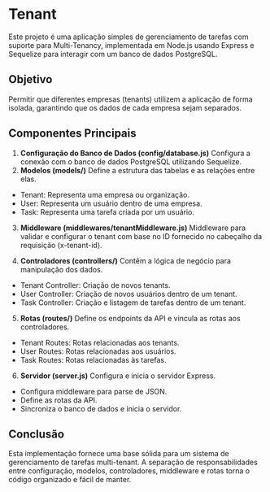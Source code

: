 # Tenant
Este projeto é uma aplicação simples de gerenciamento de tarefas com suporte para Multi-Tenancy, implementada em Node.js usando Express e Sequelize para interagir com um banco de dados PostgreSQL.

## Objetivo
Permitir que diferentes empresas (tenants) utilizem a aplicação de forma isolada, garantindo que os dados de cada empresa sejam separados.

## Componentes Principais
1. **Configuração do Banco de Dados (config/database.js)**
  Configura a conexão com o banco de dados PostgreSQL utilizando Sequelize. 
2. **Modelos (models/)**
Define a estrutura das tabelas e as relações entre elas.
- Tenant: Representa uma empresa ou organização.
- User: Representa um usuário dentro de uma empresa.
- Task: Representa uma tarefa criada por um usuário.
  
3. **Middleware (middlewares/tenantMiddleware.js)**
  Middleware para validar e configurar o tenant com base no ID fornecido no cabeçalho da requisição (x-tenant-id).
  
4. **Controladores (controllers/)**
  Contêm a lógica de negócio para manipulação dos dados.
  - Tenant Controller: Criação de novos tenants.
  - User Controller: Criação de novos usuários dentro de um tenant.
  - Task Controller: Criação e listagem de tarefas dentro de um tenant.
  
5. **Rotas (routes/)**
  Define os endpoints da API e vincula as rotas aos controladores.
  - Tenant Routes: Rotas relacionadas aos tenants.
  - User Routes: Rotas relacionadas aos usuários.
  - Task Routes: Rotas relacionadas às tarefas.
  
6. **Servidor (server.js)**
  Configura e inicia o servidor Express.
  - Configura middleware para parse de JSON.
  - Define as rotas da API.
  - Sincroniza o banco de dados e inicia o servidor.
  
## Conclusão
Esta implementação fornece uma base sólida para um sistema de gerenciamento de tarefas multi-tenant. A separação de responsabilidades entre configuração, modelos, controladores, middleware e rotas torna o código organizado e fácil de manter.
